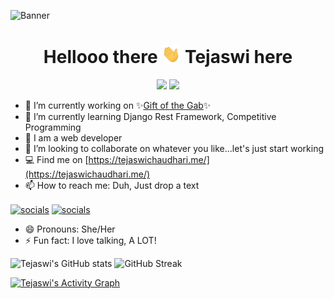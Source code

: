 ![Banner](https://github.com/Tejaswi-Chaudhari/Tejaswi-Chaudhari/blob/7b2e48c467e9a314b5e5e8bb87e170af27bed601/Banner.gif)
<h1 align="center">Hellooo there <img src="https://raw.githubusercontent.com/ABSphreak/ABSphreak/master/gifs/Hi.gif" width="30px"> Tejaswi here</h1>
<p align="center"><img src="https://visitor-badge.laobi.icu/badge?page_id=Tejaswi-Chaudhari.Tejaswi-Chaudhari"> <img src="https://img.shields.io/github/followers/Tejaswi-Chaudhari?label=Follow&style=social)](https://github.com/Tejaswi-Chaudhari"></p>

<!--
**Tejaswi-Chaudhari/Tejaswi-Chaudhari** is a ✨ _special_ ✨ repository because its `README.md` (this file) appears on your GitHub profile.

Here are some ideas to get you started:
-->
- 🔭 I’m currently working on ✨[Gift of the Gab](https://github.com/Tejaswi-Chaudhari/Gift-of-the-Gab)✨
- 🌱 I’m currently learning Django Rest Framework, Competitive Programming
- 🌟 I am a web developer
- 👯 I’m looking to collaborate on whatever you like...let's just start working
- 💻 Find me on [https://tejaswichaudhari.me/](https://tejaswichaudhari.me/)
- 📫 How to reach me: Duh, Just drop a text<br>
<p><a href="https://www.linkedin.com/in/tejaswi-chaudhari/" target="blank"><img align="center" src="https://img.shields.io/badge/LinkedIn-0077B5?style=for-the-badge&logo=linkedin&logoColor=white" alt="socials"/></a> <a href="http://www.gmail.com/" target="blank"><img align="center" src="https://img.shields.io/badge/tejschaudhari522002@gmail.com-D14836?style=for-the-badge&logo=gmail&logoColor=white" alt="socials"/></a></p>

- 😄 Pronouns: She/Her
- ⚡ Fun fact: I love talking, A LOT!

<p align="left">
  <img width="49.7%" src="https://github-readme-stats.vercel.app/api?username=Tejaswi-Chaudhari&show_icons=true&title_color=5271ff&text_color=000000&icon_color=5271ff&border_color=ffffff&bg_color=fffff)](https://github.com/Tejaswi-Chaudhari/github-readme-stats" alt="Tejaswi's GitHub stats"/> 
  <img width="49.7%" src="https://github-readme-streak-stats.herokuapp.com/?user=Tejaswi-Chaudhari&background=ffffff&stroke=5271ff&ring=5271ff&fire=5271ff&currStreakNum=5271ff&sideNums=5271ff&currStreakLabel=000000&sideLabels=000000&dates=000000)](https://git.io/streak-stats" alt="GitHub Streak"/>
</p>

<a href="https://github.com/Tejaswi-Chaudhari"><img alt="Tejaswi's Activity Graph" src="https://activity-graph.herokuapp.com/graph?username=Tejaswi-Chaudhari&custom_title=Tejaswi's%20Activity%20Graph&theme=react-dark" /></a>
